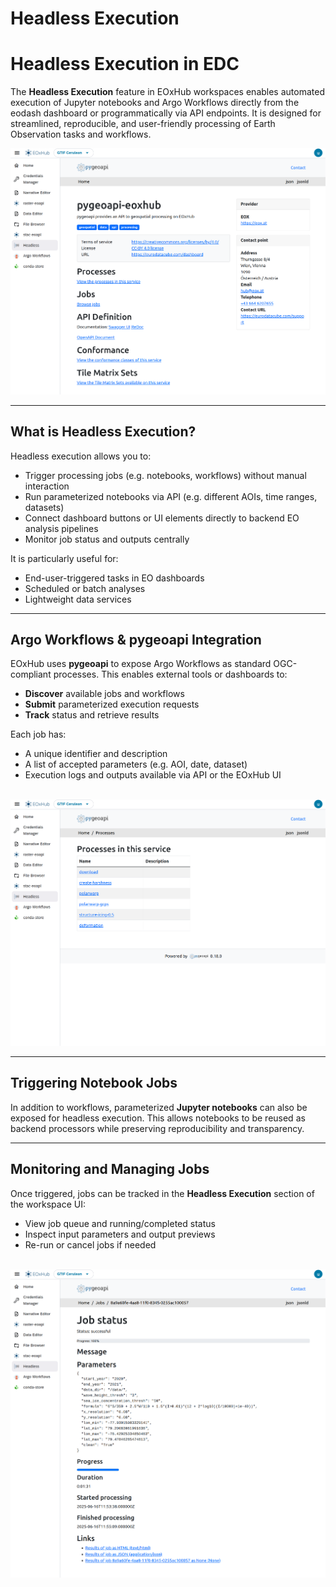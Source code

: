 # Headless Execution

# Headless Execution in EDC

The **Headless Execution** feature in EOxHub workspaces enables automated execution of Jupyter notebooks and Argo Workflows directly from the eodash dashboard or programmatically via API endpoints. It is designed for streamlined, reproducible, and user-friendly processing of Earth Observation tasks and workflows.

![headless_execution](assets/pygeoapi.png)

---

## What is Headless Execution?

Headless execution allows you to:

- Trigger processing jobs (e.g. notebooks, workflows) without manual interaction
- Run parameterized notebooks via API (e.g. different AOIs, time ranges, datasets)
- Connect dashboard buttons or UI elements directly to backend EO analysis pipelines
- Monitor job status and outputs centrally

It is particularly useful for:
- End-user-triggered tasks in EO dashboards
- Scheduled or batch analyses
- Lightweight data services

---

## Argo Workflows & pygeoapi Integration

EOxHub uses **pygeoapi** to expose Argo Workflows as standard OGC-compliant processes. This enables external tools or dashboards to:

- **Discover** available jobs and workflows
- **Submit** parameterized execution requests
- **Track** status and retrieve results

Each job has:
- A unique identifier and description
- A list of accepted parameters (e.g. AOI, date, dataset)
- Execution logs and outputs available via API or the EOxHub UI

\
![headless_execution](assets/pygeoapi2.png)

---

## Triggering Notebook Jobs

In addition to workflows, parameterized **Jupyter notebooks** can also be exposed for headless execution. This allows notebooks to be reused as backend processors while preserving reproducibility and transparency.


---

## Monitoring and Managing Jobs

Once triggered, jobs can be tracked in the **Headless Execution** section of the workspace UI:

- View job queue and running/completed status
- Inspect input parameters and output previews
- Re-run or cancel jobs if needed

\
![headless_execution](assets/pygeoapi3.png)

